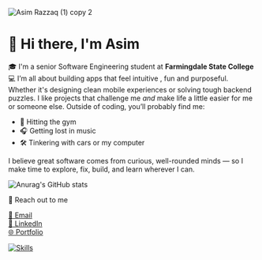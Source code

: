 
![Asim Razzaq (1) copy 2](https://github.com/user-attachments/assets/ce6d4ff8-fb5f-4f41-9dde-200191da19dd)

# 👋 Hi there, I'm Asim

🎓 I'm a senior Software Engineering student at **Farmingdale State College**  
💻 I’m all about building apps that feel intuitive , fun and purposeful.
Whether it's designing clean mobile experiences or solving tough backend puzzles.
I like projects that challenge me *and* make life a little easier for me or someone else.
Outside of coding, you’ll probably find me:
- 💪 Hitting the gym
- 🎧 Getting lost in music 
- 🛠️ Tinkering with cars or my computer

I believe great software comes from curious, well-rounded minds — so I make time to explore, fix, build, and learn wherever I can.

![Anurag's GitHub stats](https://github-readme-stats.vercel.app/api?username=AsimRazzaq01&theme=shadow_blue=true)

🔗 Reach out to me 

[📧 Email](mailto:razza6@farmingdale.edu)  
[💼 LinkedIn](https://www.linkedin.com/in/asim-razzaq1)  
[🌐 Portfolio](https://asimrazzaq01.github.io/portfolio/)

[![Skills](https://skillicons.dev/icons?i=java,kotlin,androidstudio,python,cpp,html,css,js,react,tailwind,firebase,mongodb,azure,mysql,git,github,linux,vscode,intellij)](https://skillicons.dev)
